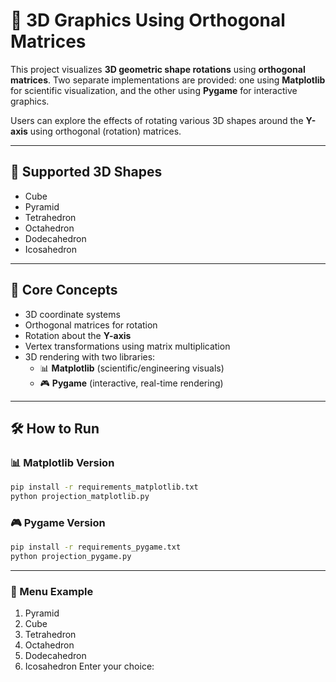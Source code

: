 # 🧊 3D Graphics Using Orthogonal Matrices

This project visualizes **3D geometric shape rotations** using **orthogonal matrices**. Two separate implementations are provided: one using **Matplotlib** for scientific visualization, and the other using **Pygame** for interactive graphics.

Users can explore the effects of rotating various 3D shapes around the **Y-axis** using orthogonal (rotation) matrices.

---

## 🔷 Supported 3D Shapes

- Cube
- Pyramid
- Tetrahedron
- Octahedron
- Dodecahedron
- Icosahedron

---

## 🧠 Core Concepts

- 3D coordinate systems
- Orthogonal matrices for rotation
- Rotation about the **Y-axis**
- Vertex transformations using matrix multiplication
- 3D rendering with two libraries:
  - 📊 **Matplotlib** (scientific/engineering visuals)
  - 🎮 **Pygame** (interactive, real-time rendering)

---

## 🛠️ How to Run

### 📊 Matplotlib Version

```bash
pip install -r requirements_matplotlib.txt
python projection_matplotlib.py
```

### 🎮 Pygame Version
``` bash
pip install -r requirements_pygame.txt
python projection_pygame.py
```

---

### 🧾 Menu Example
1) Pyramid
2) Cube
3) Tetrahedron
4) Octahedron
5) Dodecahedron
6) Icosahedron
Enter your choice:
